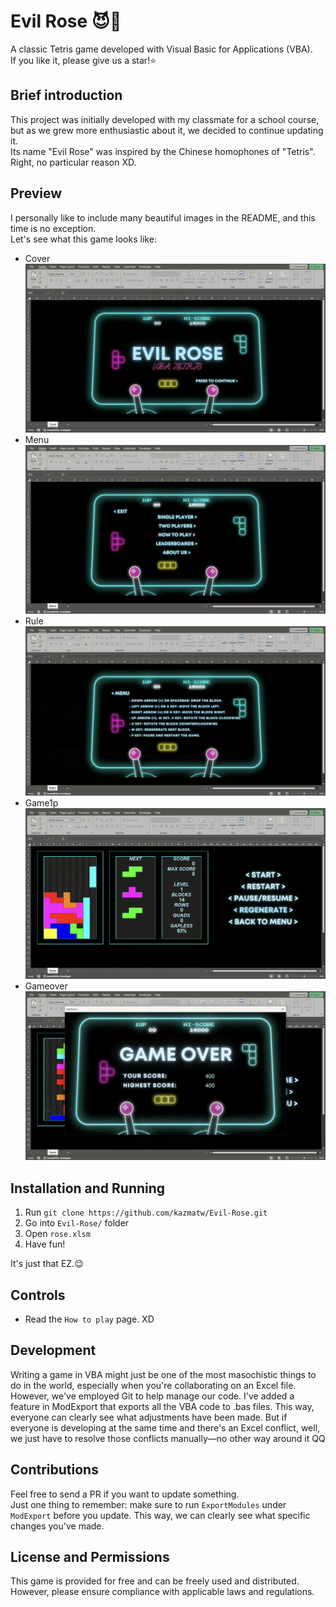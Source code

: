 # Evil Rose 😈🌹

A classic Tetris game developed with Visual Basic for Applications (VBA).  
If you like it, please give us a star!⭐️

## Brief introduction

This project was initially developed with my classmate for a school course, but as we grew more enthusiastic about it, we decided to continue updating it.  
Its name "Evil Rose" was inspired by the Chinese homophones of "Tetris".  
Right, no particular reason XD.

## Preview

I personally like to include many beautiful images in the README, and this time is no exception.  
Let's see what this game looks like:  

- Cover
  ![cover](./Picture/preview_cover.png)
- Menu
  ![menu](./Picture/preview_menu.png)
- Rule
  ![rule](./Picture/preview_rules.png)
- Game1p
  ![1p](./Picture/preview_1p.png)
- Gameover
  ![gameover](./Picture/preview_gameover.png)

## Installation and Running

1. Run `git clone https://github.com/kazmatw/Evil-Rose.git`
2. Go into `Evil-Rose/` folder
3. Open `rose.xlsm`
4. Have fun!

It's just that EZ.😌

## Controls

- Read the `How to play` page. XD

## Development

Writing a game in VBA might just be one of the most masochistic things to do in the world, especially when you're collaborating on an Excel file. However, we've employed Git to help manage our code. I've added a feature in ModExport that exports all the VBA code to .bas files. This way, everyone can clearly see what adjustments have been made. But if everyone is developing at the same time and there's an Excel conflict, well, we just have to resolve those conflicts manually—no other way around it QQ

## Contributions

Feel free to send a PR if you want to update something.  
Just one thing to remember: make sure to run `ExportModules` under `ModExport` before you update. This way, we can clearly see what specific changes you've made.

## License and Permissions

This game is provided for free and can be freely used and distributed. However, please ensure compliance with applicable laws and regulations.
